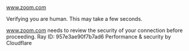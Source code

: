 www.zoom.com

Verifying you are human. This may take a few seconds.

www.zoom.com needs to review the security of your connection before proceeding.
Ray ID: 957e3ae90f7b7ad6
Performance & security by Cloudflare